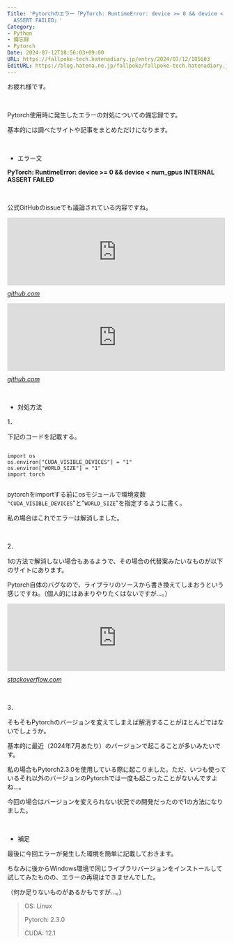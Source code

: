 ```yaml
---
Title: 'Pytorchのエラー「PyTorch: RuntimeError: device >= 0 && device < num_gpus INTERNAL
  ASSERT FAILED」'
Category:
- Python
- 備忘録
- Pytorch
Date: 2024-07-12T18:56:03+09:00
URL: https://fallpoke-tech.hatenadiary.jp/entry/2024/07/12/185603
EditURL: https://blog.hatena.ne.jp/fallpoke/fallpoke-tech.hatenadiary.jp/atom/entry/6801883189121386799
---
```


<p>お疲れ様です。</p>
<p> </p>
<p>Pytorch使用時に発生したエラーの対処についての備忘録です。</p>
<p>基本的には調べたサイトや記事をまとめただけになります。</p>
<p> </p>
<ul>
<li>エラー文</li>
</ul>
<p><strong>PyTorch: RuntimeError: device &gt;= 0 &amp;&amp; device &lt; num_gpus INTERNAL ASSERT FAILED</strong></p>
<p> </p>
<p>公式GitHubのissueでも議論されている内容ですね。</p>
<p><iframe src="https://hatenablog-parts.com/embed?url=https%3A%2F%2Fgithub.com%2Fpytorch%2Fpytorch%2Fpull%2F122815" title="Don't cache device_count if we haven't initialized CUDA yet by ezyang · Pull Request #122815 · pytorch/pytorch" class="embed-card embed-webcard" scrolling="no" frameborder="0" style="display: block; width: 100%; height: 155px; max-width: 500px; margin: 10px 0px;" loading="lazy"></iframe><cite class="hatena-citation"><a href="https://github.com/pytorch/pytorch/pull/122815">github.com</a></cite></p>
<p><iframe src="https://hatenablog-parts.com/embed?url=https%3A%2F%2Fgithub.com%2Fpytorch%2Fpytorch%2Fissues%2F126344" title="PyTorch: RuntimeError: device &gt;= 0 &amp;&amp; device &lt; num_gpus INTERNAL ASSERT FAILED · Issue #126344 · pytorch/pytorch" class="embed-card embed-webcard" scrolling="no" frameborder="0" style="display: block; width: 100%; height: 155px; max-width: 500px; margin: 10px 0px;" loading="lazy"></iframe><cite class="hatena-citation"><a href="https://github.com/pytorch/pytorch/issues/126344">github.com</a></cite></p>
<p> </p>
<ul>
<li>対処方法</li>
</ul>
<p>1．</p>
<p>下記のコードを記載する。</p>
<pre><code>
import os
os.environ["CUDA_VISIBLE_DEVICES"] = "1"
os.environ["WORLD_SIZE"] = "1"
import torch
  </code></pre>
<p>pytorchをimportする前にosモジュールで環境変数<br /><code>"CUDA_VISIBLE_DEVICES</code>"と"<code>WORLD_SIZE</code>"を指定するように書く。</p>
<p>私の場合はこれでエラーは解消しました。</p>
<p> </p>
<p>2．</p>
<p>1の方法で解消しない場合もあるようで、その場合の代替案みたいなものが以下のサイトにあります。</p>
<p>Pytorch自体のバグなので、ライブラリのソースから書き換えてしまおうという感じですね。（個人的にはあまりやりたくはないですが…。）</p>
<p><iframe src="https://hatenablog-parts.com/embed?url=https%3A%2F%2Fstackoverflow.com%2Fquestions%2F78486965%2Fpytorch-runtimeerror-device-0-device-num-gpus-internal-assert-failed" title="PyTorch RuntimeError: device &gt;= 0 &amp;&amp; device &lt; num_gpus INTERNAL ASSERT FAILED" class="embed-card embed-webcard" scrolling="no" frameborder="0" style="display: block; width: 100%; height: 155px; max-width: 500px; margin: 10px 0px;" loading="lazy"></iframe><cite class="hatena-citation"><a href="https://stackoverflow.com/questions/78486965/pytorch-runtimeerror-device-0-device-num-gpus-internal-assert-failed">stackoverflow.com</a></cite></p>
<p> </p>
<p>3．</p>
<p>そもそもPytorchのバージョンを変えてしまえば解消することがほとんどではないでしょうか。</p>
<p>基本的に最近（2024年7月あたり）のバージョンで起こることが多いみたいです。</p>
<p>私の場合もPytorch2.3.0を使用している際に起こりました。ただ、いつも使っているそれ以外のバージョンのPytorchでは一度も起こったことがないんですよね…。</p>
<p>今回の場合はバージョンを変えられない状況での開発だったので1の方法になりました。</p>
<p> </p>
<ul>
<li>補足</li>
</ul>
<p>最後に今回エラーが発生した環境を簡単に記載しておきます。</p>
<p>ちなみに後からWindows環境で同じライブラリバージョンをインストールして試してみたものの、エラーの再現はできませんでした。</p>
<p>（何か足りないものがあるかもですが…。）</p>
<blockquote>
<p>OS: Linux</p>
<p>Pytorch: 2.3.0</p>
<p>CUDA: 12.1</p>
</blockquote>
<p> </p>
